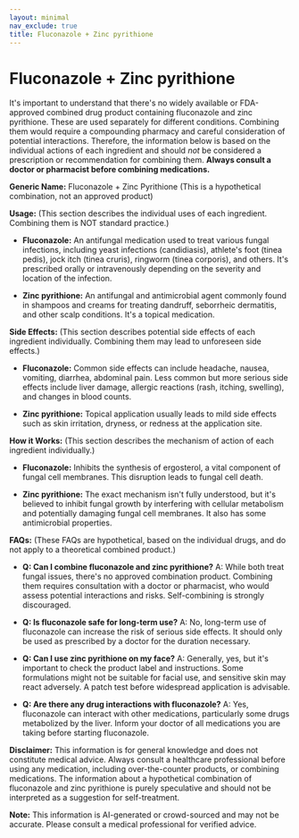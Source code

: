 ```yaml
---
layout: minimal
nav_exclude: true
title: Fluconazole + Zinc pyrithione
---
```


# Fluconazole + Zinc pyrithione

It's important to understand that there's no widely available or FDA-approved combined drug product containing fluconazole and zinc pyrithione.  These are used separately for different conditions. Combining them would require a compounding pharmacy and careful consideration of potential interactions.  Therefore, the information below is based on the individual actions of each ingredient and should *not* be considered a prescription or recommendation for combining them.  **Always consult a doctor or pharmacist before combining medications.**

**Generic Name:**  Fluconazole + Zinc Pyrithione (This is a hypothetical combination, not an approved product)

**Usage:**  (This section describes the individual uses of each ingredient. Combining them is NOT standard practice.)

* **Fluconazole:** An antifungal medication used to treat various fungal infections, including yeast infections (candidiasis), athlete's foot (tinea pedis), jock itch (tinea cruris), ringworm (tinea corporis), and others. It's prescribed orally or intravenously depending on the severity and location of the infection.

* **Zinc pyrithione:** An antifungal and antimicrobial agent commonly found in shampoos and creams for treating dandruff, seborrheic dermatitis, and other scalp conditions. It's a topical medication.


**Side Effects:** (This section describes potential side effects of each ingredient individually.  Combining them may lead to unforeseen side effects.)

* **Fluconazole:**  Common side effects can include headache, nausea, vomiting, diarrhea, abdominal pain.  Less common but more serious side effects include liver damage, allergic reactions (rash, itching, swelling), and changes in blood counts.

* **Zinc pyrithione:**  Topical application usually leads to mild side effects such as skin irritation, dryness, or redness at the application site.


**How it Works:** (This section describes the mechanism of action of each ingredient individually.)

* **Fluconazole:**  Inhibits the synthesis of ergosterol, a vital component of fungal cell membranes. This disruption leads to fungal cell death.

* **Zinc pyrithione:** The exact mechanism isn't fully understood, but it's believed to inhibit fungal growth by interfering with cellular metabolism and potentially damaging fungal cell membranes.  It also has some antimicrobial properties.


**FAQs:** (These FAQs are hypothetical, based on the individual drugs, and do not apply to a theoretical combined product.)

* **Q: Can I combine fluconazole and zinc pyrithione?** A:  While both treat fungal issues, there's no approved combination product.  Combining them requires consultation with a doctor or pharmacist, who would assess potential interactions and risks.  Self-combining is strongly discouraged.

* **Q: Is fluconazole safe for long-term use?** A:  No, long-term use of fluconazole can increase the risk of serious side effects.  It should only be used as prescribed by a doctor for the duration necessary.

* **Q: Can I use zinc pyrithione on my face?** A:  Generally, yes, but it's important to check the product label and instructions.  Some formulations might not be suitable for facial use, and sensitive skin may react adversely.  A patch test before widespread application is advisable.

* **Q: Are there any drug interactions with fluconazole?** A: Yes, fluconazole can interact with other medications, particularly some drugs metabolized by the liver.  Inform your doctor of all medications you are taking before starting fluconazole.


**Disclaimer:** This information is for general knowledge and does not constitute medical advice.  Always consult a healthcare professional before using any medication, including over-the-counter products, or combining medications.  The information about a hypothetical combination of fluconazole and zinc pyrithione is purely speculative and should not be interpreted as a suggestion for self-treatment.


**Note:** This information is AI-generated or crowd-sourced and may not be accurate. Please consult a medical professional for verified advice.